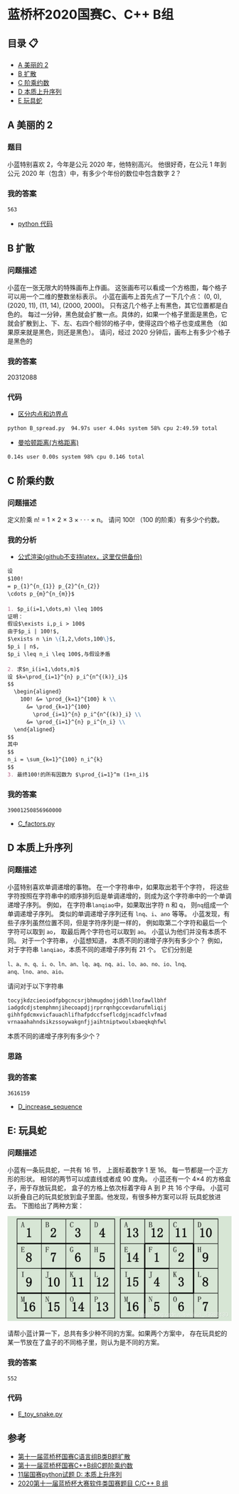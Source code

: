 # 蓝桥杯2020国赛C、C++ B组
## 目录 :clipboard:

-   [A 美丽的 2](#A-美丽的-2)
-   [B 扩散](#B-扩散)
-   [C 阶乘约数](#-C-阶乘约数)
-   [D 本质上升序列](#-D-本质上升序列)
-   [E 玩具蛇](#-E-玩具蛇)

## A 美丽的 2

### 题目

小蓝特别喜欢 2，今年是公元 2020 年，他特别高兴。
他很好奇，在公元 1 年到公元 2020 年（包含）中，有多少个年份的数位中包含数字 2？

### 我的答案
```plt
563
```
-   [python 代码](./A_beautiful_2.py)

## B 扩散

### 问题描述
小蓝在一张无限大的特殊画布上作画。
这张画布可以看成一个方格图，每个格子可以用一个二维的整数坐标表示。
小蓝在画布上首先点了一下几个点：
(0, 0), (2020, 11), (11, 14), (2000, 2000)。
只有这几个格子上有黑色，其它位置都是白色的。
每过一分钟，黑色就会扩散一点。具体的，如果一个格子里面是黑色，它
就会扩散到上、下、左、右四个相邻的格子中，使得这四个格子也变成黑色
（如果原来就是黑色，则还是黑色）。
请问，经过 2020 分钟后，画布上有多少个格子是黑色的

### 我的答案
20312088
### 代码
-   [区分内点和边界点](./B_spread.py)
```plt
python B_spread.py  94.97s user 4.04s system 58% cpu 2:49.59 total
```
-   [曼哈顿距离(方格距离)](./B_spread_Manhattan_distance.c)

```plt
0.14s user 0.00s system 98% cpu 0.146 total
```

## C 阶乘约数

### 问题描述
定义阶乘 n! = 1 × 2 × 3 × · · · × n。
请问 100! （100 的阶乘）有多少个约数。

### 我的分析

-   [公式渲染(github不支持latex，这里仅供备份)](https://demo.hedgedoc.org/zxlG6B8HReu6b-EO6vUuzA#%E8%AF%95%E9%A2%98-C-%E9%98%B6%E4%B9%98%E7%BA%A6%E6%95%B0)

```markdown
设
$100!
= p_{1}^{n_{1}} p_{2}^{n_{2}}
\cdots p_{m}^{n_{m}}$

1. $p_i(i=1,\dots,m) \leq 100$
证明：
假设$\exists i,p_i > 100$
由于$p_i | 100!$,
$\exists n \in \{1,2,\dots,100\}$,
$p_i | n$,
$p_i \leq n_i \leq 100$,与假设矛盾

2. 求$n_i(i=1,\dots,m)$
设 $k=\prod_{i=1}^{n} p_i^{n^{(k)}_i}$
$$
  \begin{aligned}
    100! &= \prod_{k=1}^{100} k \\
      &= \prod_{k=1}^{100}
        \prod_{i=1}^{n} p_i^{n^{(k)}_i} \\
      &= \prod_{i=1}^{n} p_i^{n_i} \\
  \end{aligned}
$$
其中
$$
n_i = \sum_{k=1}^{100} n_i^{k}
$$
3. 最终100!的所有因数为 $\prod_{i=1}^m (1+n_i)$
```

### 我的答案
```plt
39001250856960000
```

-   [C_factors.py](./C_factors.py)

## D 本质上升序列

### 问题描述
小蓝特别喜欢单调递增的事物。
在一个字符串中，如果取出若干个字符，
将这些字符按照在字符串中的顺序排列后是单调递增的，则成为这个字符串中的一个单调递增子序列。
例如，
在字符串`lanqiao`中，如果取出字符 n 和 q，
则`nq`组成一个单调递增子序列。
类似的单调递增子序列还有 `lnq`、`i`、`ano` 等等。
小蓝发现，有些子序列虽然位置不同，但是字符序列是一样的，
例如取第二个字符和最后一个字符可以取到 `ao`，
取最后两个字符也可以取到 `ao`。
小蓝认为他们并没有本质不同。
对于一个字符串，
小蓝想知道，
本质不同的递增子序列有多少个？
例如，对于字符串 `lanqiao`，本质不同的递增子序列有 21 个。
它们分别是
```plt
l、a、n、q、i、o、ln、an、lq、aq、nq、ai、lo、ao、no、io、lnq、
anq、lno、ano、aio。
```
请问对于以下字符串
```plt
tocyjkdzcieoiodfpbgcncsrjbhmugdnojjddhllnofawllbhf
iadgdcdjstemphmnjihecoapdjjrprrqnhgccevdarufmliqij
gihhfgdcmxvicfauachlifhafpdccfseflcdgjncadfclvfmad
vrnaaahahndsikzssoywakgnfjjaihtniptwoulxbaeqkqhfwl
```
本质不同的递增子序列有多少个？


### 思路

### 我的答案
```plt
3616159
```
-   [D_increase_sequence](./D_increase_sequence.py)

## E: 玩具蛇

### 问题描述
小蓝有一条玩具蛇，一共有 16 节，
上面标着数字 1 至 16。
每一节都是一个正方形的形状。
相邻的两节可以成直线或者成 90 度角。
小蓝还有一个 4×4 的方格盒子，用于存放玩具蛇，
盒子的方格上依次标着字母 A 到 P 共 16 个字母。
小蓝可以折叠自己的玩具蛇放到盒子里面。他发现，有很多种方案可以将
玩具蛇放进去。
下图给出了两种方案：

![scheme](./scheme.png)

请帮小蓝计算一下，总共有多少种不同的方案。如果两个方案中，
存在玩具蛇的某一节放在了盒子的不同格子里，则认为是不同的方案。

### 我的答案
```plt
552
```

### 代码
-   [E_toy_snake.py](./E_toy_snake)

## 参考
-   [第十一届蓝桥杯国赛C语言组B类B题扩散](https://blog.csdn.net/bdu_zhangAo/article/details/109715079)
-   [第十一届蓝桥杯国赛C++B组C题阶乘约数](https://blog.csdn.net/Steve_Liu12399/article/details/109731270)
-   [11届国赛python试题 D: 本质上升序列](https://www.jianshu.com/p/31cd66789a99)
-   [2020第十一届蓝桥杯大赛软件类国赛题目 C/C++ B 组](https://blog.csdn.net/weixin_43985130/article/details/109695805)
